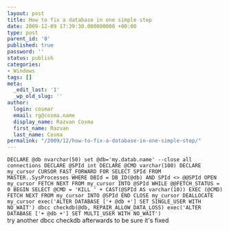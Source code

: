 ```yaml
---
layout: post
title: How to fix a database in one simple step
date: 2009-12-09 17:39:30.000000000 +00:00
type: post
parent_id: '0'
published: true
password: ''
status: publish
categories:
- Windows
tags: []
meta:
  _edit_last: '1'
  _wp_old_slug: ''
author:
  login: cosmar
  email: rg@cosma.name
  display_name: Razvan Cosma
  first_name: Razvan
  last_name: Cosma
permalink: "/2009/12/how-to-fix-a-database-in-one-simple-step/"
---
```

`DECLARE @db nvarchar(50)
set @db='my.datab.name'
--close all connections
DECLARE @SPId int
DECLARE @CMD varchar(100)
DECLARE my_cursor CURSOR FAST_FORWARD FOR
SELECT SPId FROM MASTER..SysProcesses
WHERE DBId = DB_ID(@db) AND SPId <> @@SPId
OPEN my_cursor
FETCH NEXT FROM my_cursor INTO @SPId
WHILE @@FETCH_STATUS = 0
BEGIN
SELECT @CMD = 'KILL ' + CAST(@SPId AS varchar(10))
EXEC (@CMD)
FETCH NEXT FROM my_cursor INTO @SPId
END
CLOSE my_cursor
DEALLOCATE my_cursor
exec('ALTER DATABASE ['+ @db +'] SET SINGLE_USER WITH NO_WAIT')
dbcc checkdb(@db, REPAIR_ALLOW_DATA_LOSS)
exec('ALTER DATABASE ['+ @db +'] SET MULTI_USER WITH NO_WAIT')
`  
try another dbcc checkdb afterwards to be sure it's fixed

